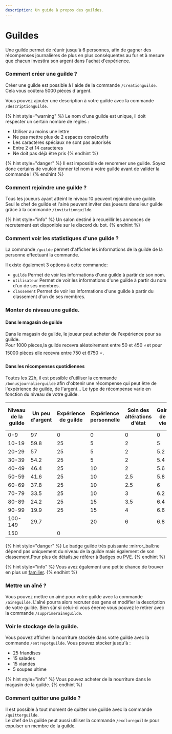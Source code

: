 ```yaml
---
description: Un guide à propos des guildes.
---
```


# Guildes

Une guilde permet de réunir jusqu'à 6 personnes, afin de gagner des récompenses journalières de plus en plus conséquentes au fur et à mesure que chacun investira son argent dans l'achat d'expérience.

### Comment créer une guilde ?

Créer une guilde est possible à l'aide de la commande `/creationguilde`. Cela vous coûtera 5000 pièces d'argent.

Vous pouvez ajouter une description à votre guilde avec la commande `/descriptionguilde`.

{% hint style="warning" %}
Le nom d'une guilde est unique, il doit respecter un certain nombre de règles :

* Utiliser au moins une lettre
* Ne pas mettre plus de 2 espaces consécutifs
* Les caractères spéciaux ne sont pas autorisés
* Entre 2 et 14 caractères
* Ne doit pas déjà être pris
{% endhint %}

{% hint style="danger" %}
Il est impossible de renommer une guilde. Soyez donc certains de vouloir donner tel nom à votre guilde avant de valider la commande !
{% endhint %}

### Comment rejoindre une guilde ?

Tous les joueurs ayant atteint le niveau 10 peuvent rejoindre une guilde. Seul le chef de guilde et l'ainé peuvent inviter des joueurs dans leur guilde grâce à la commande `/invitationguilde`.

{% hint style="info" %}
Un salon destiné à recueillir les annonces de recrutement est disponible sur le discord du bot.
{% endhint %}

### Comment voir les statistiques d'une guilde ?

La commande `/guilde` permet d'afficher les informations de la guilde de la personne effectuant la commande.

Il existe également 3 options à cette commande:

* `guilde` Permet de voir les informations d'une guilde à partir de son nom.
* `utilisateur` Permet de voir les informations d'une guilde à partir du nom d'un de ses membres.
* `classement` Permet de voir les informations d'une guilde à partir du classement d'un de ses membres.

### Monter de niveau une guilde.

#### Dans le magasin de guilde

Dans le magasin de guilde, le joueur peut acheter de l'expérience pour sa guilde.\
Pour 1000 pièces,la guilde recevra aléatoirement entre 50 et 450 :star:et pour 15000 pièces elle recevra entre 750 et 6750 :star:.

#### Dans les récompenses quotidiennes

Toutes les 22h, il est possible d'utiliser la commande `/bonusjournalierguilde` afin d'obtenir une récompense qui peut être de l'expérience de guilde, de l'argent... Le type de récompense varie en fonction du niveau de votre guilde.&#x20;

| Niveau de la guilde | Un peu d'argent | Expérience de guilde | Expérience personnelle | Soin des altérations d'état | Gain de vie | Régénération totale de la vie | 350 d'argent | Badge guilde puissante | Badge guilde très puissante  | 5 friandises pour les familiers |
| ------------------- | --------------- | -------------------- | ---------------------- | --------------------------- | ----------- | ----------------------------- | ------------ | ---------------------- | ---------------------------- | ------------------------------- |
| 0-9                 | 97              | 0                    | 0                      | 0                           | 0           | 0                             | 0            | 0                      | 0                            | 3                               |
| 10-19               | 59.8            | 25                   | 5                      | 2                           | 5           | 0.2                           | 2.5          | 0                      | 0                            | 0.5                             |
| 20-29               | 57              | 25                   | 5                      | 2                           | 5.2         | 0.3                           | 5            | 0                      | 0                            | 0.5                             |
| 30-39               | 54.2            | 25                   | 5                      | 2                           | 5.4         | 0.4                           | 7.5          | 0                      | 0                            | 0.5                             |
| 40-49               | 46.4            | 25                   | 10                     | 2                           | 5.6         | 0.5                           | 10           | 0                      | 0                            | 0.5                             |
| 50-59               | 41.6            | 25                   | 10                     | 2.5                         | 5.8         | 0.6                           | 12.5         | 1                      | 0                            | 0.5                             |
| 60-69               | 37.8            | 25                   | 10                     | 2.5                         | 6           | 0.7                           | 15           | 2                      | 0                            | 1                               |
| 70-79               | 33.5            | 25                   | 10                     | 3                           | 6.2         | 0.8                           | 17.5         | 3                      | 0                            | 1                               |
| 80-89               | 24.2            | 25                   | 15                     | 3.5                         | 6.4         | 0.9                           | 20           | 4                      | 0                            | 1                               |
| 90-99               | 19.9            | 25                   | 15                     | 4                           | 6.6         | 1                             | 22.5         | 5                      | 0                            | 1                               |
| 100-149             | 29.7            |                      | 20                     | 6                           | 6.8         | 1.5                           | 25           | 10                     |                              |                                 |
| 150                 |                 | 0                    |                        |                             |             |                               |              |                        |                              |                                 |



{% hint style="danger" %}
Le badge guilde très puissante :mirror\_ball:ne dépend pas uniquement du niveau de la guilde mais également de son classement.Pour plus de détails,se référer à [Badges](../notions-avancees/badges.md) ou [PVE](../notions-avancees/pve.md).
{% endhint %}

{% hint style="info" %}
Vous avez également une petite chance de trouver en plus un [familier](familiers.md).
{% endhint %}

### Mettre un aîné ?

Vous pouvez mettre un aîné pour votre guilde avec la commande `/aineguilde`. L'aîné pourra alors recruter des gens et modifier la description de votre guilde. Bien sûr si celui-ci vous énerve vous pouvez le retirer avec la commande `/supprimeraineguilde`.

### Voir le stockage de la guilde.

Vous pouvez afficher la nourriture stockée dans votre guilde avec la commande `/entrepotguilde`. Vous pouvez stocker jusqu'à :&#x20;

* 25 friandises
* 15 salades
* 15 viandes
* 5 soupes ultime

{% hint style="info" %}
Vous pouvez acheter de la nourriture dans le magasin de la guilde.
{% endhint %}

### Comment quitter une guilde ?

Il est possible à tout moment de quitter une guilde avec la commande `/quitterguilde`.\
Le chef de la guilde peut aussi utiliser la commande `/exclureguilde` pour expulser un membre de la guilde.
